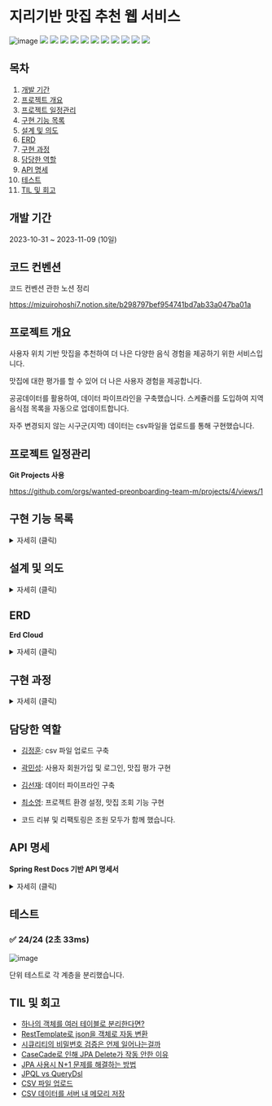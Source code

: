 # 지리기반 맛집 추천 웹 서비스

![image](https://bow-hair-db3.notion.site/image/https%3A%2F%2Fprod-files-secure.s3.us-west-2.amazonaws.com%2F571a24a3-05f9-4ea5-b01f-cba1a3ac070d%2F77d8ee9c-7271-46f6-b4ea-02fda08cccf4%2Flogo.png?table=block&id=a9a2ec57-b655-45e4-be7d-a370c4649007&spaceId=571a24a3-05f9-4ea5-b01f-cba1a3ac070d&width=2000&userId=&cache=v2)
<img src="https://img.shields.io/badge/Java-ED8B00?style=for-the-badge&logo=openjdk&logoColor=white"/></a>
<img src="https://img.shields.io/badge/Gradle-02303A?style=for-the-badge&logo=gradle&logoColor=white"/></a>
<img src="https://img.shields.io/badge/Spring Boot 3.1.5-6DB33F?style=for-the-badge&logo=spring&logoColor=white"/></a>
<img src="https://img.shields.io/badge/Spring Security-6DB33F?style=for-the-badge&logo=spring-security&logoColor=white"/></a>
<img src="https://img.shields.io/badge/Spring rest docs-6DB33F?style=for-the-badge"/></a>
<img src="https://img.shields.io/badge/JWT-000000?style=for-the-badge&logo=json-web-tokens&logoColor=white"/></a>
<img src="https://img.shields.io/badge/Spring Data JPA-gray?style=for-the-badge&logoColor=white"/></a>
<img src="https://img.shields.io/badge/QueryDSL-0078D4?style=for-the-badge&logo=Spring Data JPA&logoColor=white"/></a>
<img src="https://img.shields.io/badge/MySQL 8-4479A1?style=for-the-badge&logo=MySQL&logoColor=white"/></a>
<img src="https://img.shields.io/badge/Junit-25A162?style=for-the-badge&logo=JUnit5&logoColor=white"/></a>
<img src="https://img.shields.io/badge/Mockito-6DB33F?style=for-the-badge"/></a>

## 목차

1. [개발 기간](#개발-기간)
2. [프로젝트 개요](#프로젝트-개요)
3. [프로젝트 일정관리](#프로젝트-일정관리)
4. [구현 기능 목록](#구현-기능-목록)
5. [설계 및 의도](#설계-및-의도)
6. [ERD](#erd)
7. [구현 과정](#구현-과정)
8. [담당한 역할](#담당한-역할)
9. [API 명세](#api-명세)
10. [테스트](#테스트)
11. [TIL 및 회고](#TIL-및-회고)

## 개발 기간

2023-10-31 ~ 2023-11-09 (10일)

## 코드 컨벤션

코드 컨벤션 관한 노션 정리

https://mizuirohoshi7.notion.site/b298797bef954741bd7ab33a047ba01a

## 프로젝트 개요

사용자 위치 기반 맛집을 추천하여 더 나은 다양한 음식 경험을 제공하기 위한 서비스입니다.

맛집에 대한 평가를 할 수 있어 더 나은 사용자 경험을 제공합니다.

공공데이터를 활용하여, 데이터 파이프라인을 구축했습니다. 스케쥴러를 도입하여 지역 음식점 목록을 자동으로 업데이트합니다.

자주 변경되지 않는 시구군(지역) 데이터는 csv파일을 업로드를 통해 구현했습니다.

## 프로젝트 일정관리

**Git Projects 사용**

https://github.com/orgs/wanted-preonboarding-team-m/projects/4/views/1

## 구현 기능 목록


<details>
    <summary>자세히 (클릭)</summary>
   
* 유저
    * 회원가입
    * 로그인
    * 사용자 위치 설정
    * 사용자 정보 상세 조회


* 데이터파이프라인

    * 데이터 수집: Open API 연동 및 규격 분석
    * 데이터 전처리: 누락 값, 이상 값 및 표준화 처리
    * 데이터 저장: Raw 데이터 규격에 맞는 모델링
    * 자동화: 스케쥴러 도입
    * csv 데이터 업로드


* 맛집
    * 시구군 목록 조회
    * 사용자 위치 기반 맛집 목록 조회
    * 맛집 상세 정보 조회
    * 맛집 평가

</details>

## 설계 및 의도

<details>
    <summary>자세히 (클릭)</summary>

### 회원가입

- 비밀번호는 단방향 암호화 알고리즘인 `Bcrypt` 를 사용하여 암호화 합니다.
- 아이디는 중복이 불가능하도록, 중복 체크를 합니다.

### 로그인

- 아이디 비밀번호 일치를 `AuthenticationProvider` 를 사용하여 검증합니다.
- `Refresh Token`을 7일 , `Access Token`을 30분으로 설정합니다.

### 로그아웃

- `Header`에 담긴 토큰의 권한(회원은 자신만 로그아웃이 가능)을 검증합니다.

### open api 호출 시 고려

- 데이터 조회 개수 제한 극복
    
    경기도 공공데이터 포털에서 한 번에 조회할 수 있는 데이터의 양을 1000개로 제한했습니다. 하지만 전체 데이터의 개수는 1000개보다 많아서 모든 데이터를 조회하는 로직을 구현할 필요가 있었습니다.
    
    1부터 시작하는 인덱스 변수를 두고 반복문안에서 인덱스를 1씩 증가시키면서 조회를 계속했습니다. 조회를 하다가 현재 인덱스의 데이터 개수가 1000개보다 적으면 다음 페이지는 존재하지 않는 것이기에 반복문을 탈출하는 조건으로 설정했습니다.
    

- raw 데이터에 default 값 설정
    
    json으로 받아오는 데이터의 속성들은 대부분이 null 값이었습니다. DB에 저장할때 null인 속성의 default 값을 설정하기 위해 raw 데이터를 담는 dto 객체의 속성에 default 값을 명시했습니다.
    
    하지만 `RestTemplate.exchange` 메서드는 값이 null이어도 덮어 씌우기때문에 이를 방지하기 위해 `@JsonSetter(nulls = Nulls.*SKIP)*` 어노테이션을 사용했습니다. 이 어노테이션은 값이 null인 속성은 객체의 기본값을 유지하게끔 해줍니다.

### 리뷰 

식당에는 평균 점수가 필요합니다.

식당의 모든 리뷰의 점수 평균 계산을 매번 조회 마다 하는 것은 성능이 매우 안좋다고 판단하였습니다.

따라서 식당의 평균 점수리뷰의 작성,수정,삭제 마다 계산을 하여, 식당의 DB 컬럼에 넣어주기로 하였습니다.

계산을 하면 당연히 조금씩 오차가 생기는데, 정확한 계산을 위한 수학 알고리즘이나 매번 계산할 필요할까? 라는 생각이 들었습니다.

하지만 리뷰는 그렇게 많은 데이터가 쌓이지 않을 뿐더러, 특정 리뷰 수가 넘어가면, 다시한번 계산하는 로직이 더 좋을것이라 판단하였습니다.

### 리뷰 작성

- 점수는 1.0 1.5... 5.0 까지 0.5 단위로 1~5 사이여야만 합니다.
    - `@Constraint` 를 활용해서 커스텀 valid 어노테이션을 만들어 ReqDto 검증
- 식당의 평균 점수 계산
    - 총 평점 (원래 총 평점(원래 평점 * 원래 리뷰의 수) + 새로운 평점) / 총 리뷰 수 (원래 리뷰의 수 + 1)

### 리뷰 수정

- 식당의 평균 점수 계산
    - 총 평점 (원래 총 평점 (원래 평점 * 원래 리뷰의 수 ) - 이전 평점 + 새로운 평점 ) / 원래의 총 리뷰

### 리뷰 삭제

- 식당의 평균 점수 계산
    - 총 평점 (원래 총 평점 (원래 평점 * 원래 리퓨의 수) - 삭제된 평점) / 총 리뷰 수 (원래 리뷰의 수 -1)

</details>

## ERD

**Erd Cloud**

<details>
    <summary>자세히 (클릭)</summary>
   
![87D62F6B-6E38-4CC9-A76A-7D3489A9654E_1_201_a](https://github.com/wanted-preonboarding-team-m/02_geoRecommendEats/assets/57309311/5080cb4a-1d30-44d8-8a4c-f68453506643)

</details>

## 구현 과정


<details>
    <summary>자세히 (클릭)</summary>

1. [프로젝트 환경 설정](https://github.com/wanted-preonboarding-team-m/02_geoRecommendEats/issues/1)
    * application.yml 설정
    * P6Spy 설정
    * RestDocs 설정
    * Response Api Format 설정
    * 공통 예외 처리


2. 유저 기능 구현
    * [회원가입](https://github.com/wanted-preonboarding-team-m/02_geoRecommendEats/issues/13)
    * [로그인](https://github.com/wanted-preonboarding-team-m/02_geoRecommendEats/issues/16)
    * [사용자 위치 설정](https://github.com/wanted-preonboarding-team-m/02_geoRecommendEats/issues/28)
    * [사용자 정보 상세 조회](https://github.com/wanted-preonboarding-team-m/02_geoRecommendEats/issues/28)


3. [데이터파이프라인](https://github.com/wanted-preonboarding-team-m/02_geoRecommendEats/issues/4)
    * [스케쥴러 적용](https://github.com/wanted-preonboarding-team-m/02_geoRecommendEats/issues/38)
    * [csv 데이터 업로드](https://github.com/wanted-preonboarding-team-m/02_geoRecommendEats/issues/8)


4. 맛집 기능 구현
    * [시구군 목록 조회](https://github.com/wanted-preonboarding-team-m/02_geoRecommendEats/issues/19)
    * [사용자 위치 기반 맛집 목록 조회](https://github.com/wanted-preonboarding-team-m/02_geoRecommendEats/issues/21)
    * [맛집 상세정보 조회](https://github.com/wanted-preonboarding-team-m/02_geoRecommendEats/issues/25)
    * [맛집 평가](https://github.com/wanted-preonboarding-team-m/02_geoRecommendEats/issues/29)
  
</details>

## 담당한 역할

* [김정훈](https://github.com/jhva): csv 파일 업로드 구축
* [곽민성](https://github.com/kawkmin): 사용자 회원가입 및 로그인, 맛집 평가 구현
* [김선재](https://github.com/mizuirohoshi7): 데이터 파이프라인 구축
* [최소영](https://github.com/soyeong125): 프로젝트 환경 설정, 맛집 조회 기능 구현

* 코드 리뷰 및 리팩토링은 조원 모두가 함께 했습니다.

## API 명세

**Spring Rest Docs 기반 API 명세서**

<details>
    <summary>자세히 (클릭)</summary>

[API 명세서 보기 (클릭)](https://wanted-preonboarding-team-m.github.io/02_geoRecommendEats/src/main/resources/static/index.html)

![image](https://github.com/wanted-preonboarding-team-m/02_geoRecommendEats/assets/57309311/d5034d8c-975a-4e2c-af30-059f4c486f56)

</details>

## 테스트

### ✅ 24/24 (2초 33ms)

![image](https://github.com/wanted-preonboarding-team-m/02_geoRecommendEats/assets/57309311/c8265e01-9e0d-417f-865b-408e7e672322)

단위 테스트로 각 계층을 분리했습니다.

## TIL 및 회고

* [하나의 객체를 여러 테이블로 분리한다면?](https://www.notion.so/mizuirohoshi7/ec334759b596410c871d9ea1a3ce47b5?pvs=4)
* [RestTemplate로 json을 객체로 자동 변환](https://www.notion.so/mizuirohoshi7/RestTemplate-json-9402434b740042498a7f748dfc5e78f5?pvs=4)
* [시큐리티의 비밀번호 검증은 언제 일어나는걸까](https://www.notion.so/mizuirohoshi7/2651c325e42b44bab3241164c956f45a?pvs=4)
* [CaseCade로 인해 JPA Delete가 작동 안한 이유](https://www.notion.so/mizuirohoshi7/CaseCade-JPA-Delete-b96e3dfd88e94526a4c8813e6854520e?pvs=4)
* [JPA 사용시 N+1 문제를 해결하는 방법](https://www.notion.so/mizuirohoshi7/JPA-N-1-29737eba15de455aa5b2425a6cdde786?pvs=4)
* [JPQL vs QueryDsl](https://www.notion.so/mizuirohoshi7/JPQL-vs-QueryDsl-e7dbfdc69af24dffbd712a6a71bc5973?pvs=4)
* [CSV 파일 업로드 ](https://www.notion.so/mizuirohoshi7/CSV-b89d73846ab44e8e82feb352521d850d?pvs=4)
* [CSV 데이터를 서버 내 메모리 저장 ](https://www.notion.so/mizuirohoshi7/CSV-7eb427f6fee247e3bae82085bcedeb47?pvs=4)
